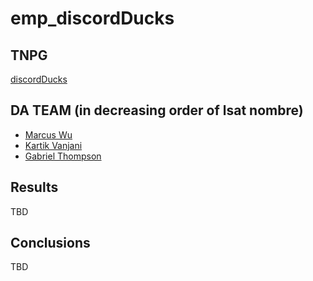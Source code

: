 # emp_discordDucks

## TNPG

[discord](https://en.wikipedia.org/wiki/Discord_(software))[Ducks](https://en.wikipedia.org/wiki/Disco_Duck)

## DA TEAM (in decreasing order of lsat nombre)
 - [Marcus Wu](https://www.github.com/mwoi)
 - [Kartik Vanjani](https://www.github.com/NYG-Kartik)
 - [Gabriel Thompson](https://www.github.com/gthompson30)

## Results

TBD

## Conclusions

TBD
